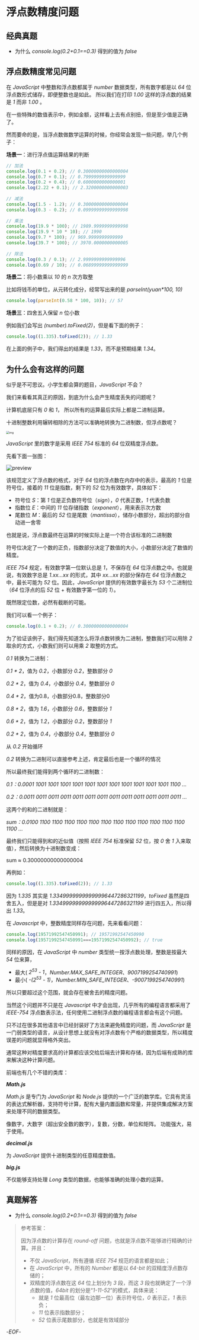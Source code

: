 # 浮点数精度问题



## 经典真题



- 为什么 *console.log(0.2+0.1==0.3)*  得到的值为 *false* 



## 浮点数精度常见问题



在 *JavaScript* 中整数和浮点数都属于 *number* 数据类型，所有数字都是以 *64* 位浮点数形式储存，即便整数也是如此。 所以我们在打印 *1.00* 这样的浮点数的结果是 *1* 而非 *1.00* 。

在一些特殊的数值表示中，例如金额，这样看上去有点别扭，但是至少值是正确了。

然而要命的是，当浮点数做数学运算的时候，你经常会发现一些问题，举几个例子：

**场景一**：进行浮点值运算结果的判断

```js
// 加法 
console.log(0.1 + 0.2); // 0.30000000000000004
console.log(0.7 + 0.1); // 0.7999999999999999
console.log(0.2 + 0.4); // 0.6000000000000001
console.log(2.22 + 0.1); // 2.3200000000000003
 
// 减法
console.log(1.5 - 1.2); // 0.30000000000000004
console.log(0.3 - 0.2); // 0.09999999999999998
 
// 乘法 
console.log(19.9 * 100); // 1989.9999999999998
console.log(19.9 * 10 * 10); // 1990
console.log(9.7 * 100); // 969.9999999999999
console.log(39.7 * 100); // 3970.0000000000005
 
// 除法 
console.log(0.3 / 0.1); // 2.9999999999999996
console.log(0.69 / 10); // 0.06899999999999999
```



**场景二**：将小数乘以 *10* 的 *n* 次方取整

比如将钱币的单位，从元转化成分，经常写出来的是 *parseInt(yuan\*100, 10)*

```js
console.log(parseInt(0.58 * 100, 10)); // 57
```



**场景三**：四舍五入保留 *n* 位小数

例如我们会写出  *(number).toFixed(2)*，但是看下面的例子：

```js
console.log((1.335).toFixed(2)); // 1.33
```

在上面的例子中，我们得出的结果是 *1.33*，而不是预期结果 *1.34*。



## 为什么会有这样的问题



似乎是不可思议。小学生都会算的题目，*JavaScript* 不会？

我们来看看其真正的原因，到底为什么会产生精度丢失的问题呢？



计算机底层只有 *0* 和 *1*， 所以所有的运算最后实际上都是二进制运算。

十进制整数利用辗转相除的方法可以准确地转换为二进制数，但浮点数呢？



<img src="https://qwq9527.gitee.io/resource/imgs//9fc493d0e2e84274b8445d8c5df405ae~tplv-k3u1fbpfcp-watermark.webp" alt="img" style="zoom:50%;" />



 *JavaScript* 里的数字是采用 *IEEE 754* 标准的 *64* 位双精度浮点数。

先看下面一张图：

![preview](https://xiejie-typora.oss-cn-chengdu.aliyuncs.com/2021-09-29-060439.png)

该规范定义了浮点数的格式，对于 *64* 位的浮点数在内存中的表示，最高的 *1* 位是符号位，接着的 *11* 位是指数，剩下的 *52* 位为有效数字，具体如下：

- 符号位 *S*：第 *1* 位是正负数符号位（*sign*），*0* 代表正数，*1* 代表负数
- 指数位 *E*：中间的 *11* 位存储指数（*exponent*），用来表示次方数
- 尾数位 *M*：最后的 *52* 位是尾数（*mantissa*），储存小数部分，超出的部分自动进一舍零

也就是说，浮点数最终在运算的时候实际上是一个符合该标准的二进制数

符号位决定了一个数的正负，指数部分决定了数值的大小，小数部分决定了数值的精度。

*IEEE 754* 规定，有效数字第一位默认总是 *1*，不保存在 *64* 位浮点数之中。也就是说，有效数字总是 *1.xx…xx* 的形式，其中 *xx…xx* 的部分保存在 *64* 位浮点数之中，最长可能为 *52* 位。因此，*JavaScript* 提供的有效数字最长为 *53* 个二进制位（*64* 位浮点的后 *52* 位 + 有效数字第一位的 *1*）。

既然限定位数，必然有截断的可能。



我们可以看一个例子：

```js
console.log(0.1 + 0.2); // 0.30000000000000004
```

为了验证该例子，我们得先知道怎么将浮点数转换为二进制，整数我们可以用除 *2* 取余的方式，小数我们则可以用乘 *2* 取整的方式。



*0.1* 转换为二进制：

*0.1 \* 2*，值为 *0.2*，小数部分 *0.2*，整数部分 *0*

*0.2 \* 2*，值为 *0.4*，小数部分 *0.4*，整数部分 *0*

*0.4 \* 2*，值为0.8，小数部分0.8，整数部分0

*0.8 \* 2*，值为 *1.6*，小数部分 *0.6*，整数部分 *1*

*0.6 \* 2*，值为 *1.2*，小数部分 *0.2*，整数部分 *1*

*0.2 \* 2*，值为 *0.4*，小数部分 *0.4*，整数部分 *0*

从 *0.2* 开始循环



*0.2*  转换为二进制可以直接参考上述，肯定最后也是一个循环的情况



所以最终我们能得到两个循环的二进制数：

*0.1：0.0001 1001 1001 1001 1001 1001 1001 1001 1001 1001 1001 1001 1100 ...*

*0.2：0.0011 0011 0011 0011 0011 0011 0011 0011 0011 0011 0011 0011 0011 ...*

这两个的和的二进制就是：

*sum：0.0100 1100 1100 1100 1100 1100 1100 1100 1100 1100 1100 1100 1100 1100 ...*

最终我们只能得到和的近似值（按照 *IEEE 754* 标准保留 *52* 位，按 *0* 舍 *1* 入来取值），然后转换为十进制数变成：

sum ≈ 0.30000000000000004



再例如：

```js
console.log((1.335).toFixed(2)); // 1.33
```

因为 *1.335* 其实是 *1.33499999999999996447286321199*，*toFixed* 虽然是四舍五入，但是是对 *1.33499999999999996447286321199* 进行四五入，所以得出 *1.33*。



在 *Javascript* 中，整数精度同样存在问题，先来看看问题：

```js
console.log(19571992547450991); // 19571992547450990
console.log(19571992547450991===19571992547450992); // true
```



同样的原因，在 *JavaScript* 中  *number* 类型统一按浮点数处理，整数是按最大 *54* 位来算，

- 最大( *2<sup>53</sup> - 1*，*Number.MAX_SAFE_INTEGER*、*9007199254740991*) 
- 最小( *-(2<sup>53</sup> - 1)*，*Number.MIN_SAFE_INTEGER*、*-9007199254740991*) 

所以只要超过这个范围，就会存在被舍去的精度问题。



当然这个问题并不只是在 *Javascript* 中才会出现，几乎所有的编程语言都采用了 *IEEE-754* 浮点数表示法，任何使用二进制浮点数的编程语言都会有这个问题。

只不过在很多其他语言中已经封装好了方法来避免精度的问题，而 *JavaScript* 是一门弱类型的语言，从设计思想上就没有对浮点数有个严格的数据类型，所以精度误差的问题就显得格外突出。



通常这种对精度要求高的计算都应该交给后端去计算和存储，因为后端有成熟的库来解决这种计算问题。

前端也有几个不错的类库：



***Math.js***

*Math.js* 是专门为 *JavaScript* 和 *Node.js* 提供的一个广泛的数学库。它具有灵活的表达式解析器，支持符号计算，配有大量内置函数和常量，并提供集成解决方案来处理不同的数据类型。

像数字，大数字（超出安全数的数字），复数，分数，单位和矩阵。 功能强大，易于使用。



***decimal.js***

为 *JavaScript* 提供十进制类型的任意精度数值。



***big.js***

不仅能够支持处理 *Long* 类型的数据，也能够准确的处理小数的运算。



## 真题解答



- 为什么 *console.log(0.2+0.1==0.3)*  得到的值为 *false* 

> 参考答案：
>
> 因为浮点数的计算存在 *round-off*  问题，也就是浮点数不能够进行精确的计算。并且：
>
> - 不仅 *JavaScript*，所有遵循 *IEEE 754* 规范的语言都是如此；
> - 在 *JavaScript* 中，所有的 *Number* 都是以 *64-bit* 的双精度浮点数存储的；
> - 双精度的浮点数在这 *64* 位上划分为 *3* 段，而这 *3* 段也就确定了一个浮点数的值，*64bit* 的划分是“*1-11-52*”的模式，具体来说：
>   - 就是 *1* 位最高位（最左边那一位）表示符号位，*0* 表示正，*1* 表示负；
>   - *11* 位表示指数部分；
>   - *52* 位表示尾数部分，也就是有效域部分



-*EOF*-

